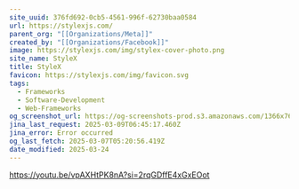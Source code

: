 ```yaml
---
site_uuid: 376fd692-0cb5-4561-996f-62730baa0584
url: https://stylexjs.com/
parent_org: "[[Organizations/Meta]]"
created_by: "[[Organizations/Facebook]]"
image: https://stylexjs.com/img/stylex-cover-photo.png
site_name: StyleX
title: StyleX
favicon: https://stylexjs.com/img/favicon.svg
tags:
  - Frameworks
  - Software-Development
  - Web-Frameworks
og_screenshot_url: https://og-screenshots-prod.s3.amazonaws.com/1366x768/80/false/efe582b5b3be4e34f26e8258e198e9bf25b02e099b450541d6561060d7652f1f.jpeg
jina_last_request: 2025-03-09T06:45:17.460Z
jina_error: Error occurred
og_last_fetch: 2025-03-07T05:20:56.419Z
date_modified: 2025-03-24
---
```



https://youtu.be/vpAXHtPK8nA?si=2rqGDffE4xGxEOot
